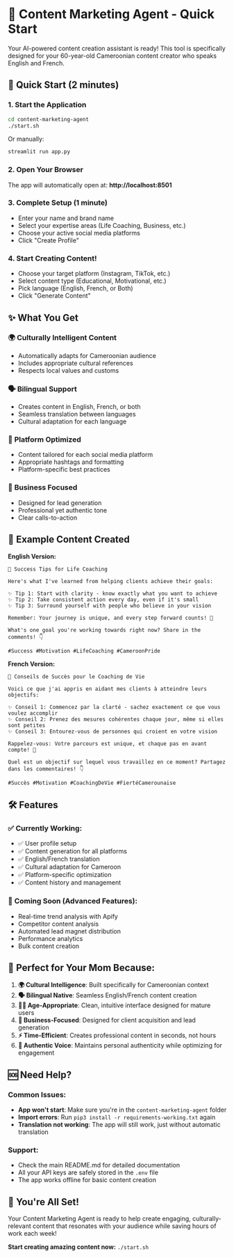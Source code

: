 # 🎯 Content Marketing Agent - Quick Start

Your AI-powered content creation assistant is ready! This tool is specifically designed for your 60-year-old Cameroonian content creator who speaks English and French.

## 🚀 Quick Start (2 minutes)

### 1. Start the Application
```bash
cd content-marketing-agent
./start.sh
```

Or manually:
```bash
streamlit run app.py
```

### 2. Open Your Browser
The app will automatically open at: **http://localhost:8501**

### 3. Complete Setup (1 minute)
- Enter your name and brand name
- Select your expertise areas (Life Coaching, Business, etc.)
- Choose your active social media platforms
- Click "Create Profile"

### 4. Start Creating Content!
- Choose your target platform (Instagram, TikTok, etc.)
- Select content type (Educational, Motivational, etc.)
- Pick language (English, French, or Both)
- Click "Generate Content"

## ✨ What You Get

### 🌍 **Culturally Intelligent Content**
- Automatically adapts for Cameroonian audience
- Includes appropriate cultural references
- Respects local values and customs

### 🗣️ **Bilingual Support**
- Creates content in English, French, or both
- Seamless translation between languages
- Cultural adaptation for each language

### 📱 **Platform Optimized**
- Content tailored for each social media platform
- Appropriate hashtags and formatting
- Platform-specific best practices

### 🎯 **Business Focused**
- Designed for lead generation
- Professional yet authentic tone
- Clear calls-to-action

## 🎨 Example Content Created

**English Version:**
```
🎯 Success Tips for Life Coaching

Here's what I've learned from helping clients achieve their goals:

✨ Tip 1: Start with clarity - know exactly what you want to achieve
✨ Tip 2: Take consistent action every day, even if it's small  
✨ Tip 3: Surround yourself with people who believe in your vision

Remember: Your journey is unique, and every step forward counts! 💪

What's one goal you're working towards right now? Share in the comments! 👇

#Success #Motivation #LifeCoaching #CameroonPride
```

**French Version:**
```
🎯 Conseils de Succès pour le Coaching de Vie

Voici ce que j'ai appris en aidant mes clients à atteindre leurs objectifs:

✨ Conseil 1: Commencez par la clarté - sachez exactement ce que vous voulez accomplir
✨ Conseil 2: Prenez des mesures cohérentes chaque jour, même si elles sont petites
✨ Conseil 3: Entourez-vous de personnes qui croient en votre vision

Rappelez-vous: Votre parcours est unique, et chaque pas en avant compte! 💪

Quel est un objectif sur lequel vous travaillez en ce moment? Partagez dans les commentaires! 👇

#Succès #Motivation #CoachingDeVie #FiertéCamerounaise
```

## 🛠️ Features

### ✅ **Currently Working:**
- ✅ User profile setup
- ✅ Content generation for all platforms
- ✅ English/French translation
- ✅ Cultural adaptation for Cameroon
- ✅ Platform-specific optimization
- ✅ Content history and management

### 🔄 **Coming Soon (Advanced Features):**
- Real-time trend analysis with Apify
- Competitor content analysis
- Automated lead magnet distribution
- Performance analytics
- Bulk content creation

## 🎯 Perfect for Your Mom Because:

1. **🌍 Cultural Intelligence**: Built specifically for Cameroonian context
2. **🗣️ Bilingual Native**: Seamless English/French content creation
3. **👩‍💼 Age-Appropriate**: Clean, intuitive interface designed for mature users
4. **💼 Business-Focused**: Designed for client acquisition and lead generation
5. **⚡ Time-Efficient**: Creates professional content in seconds, not hours
6. **🎨 Authentic Voice**: Maintains personal authenticity while optimizing for engagement

## 🆘 Need Help?

### Common Issues:
- **App won't start**: Make sure you're in the `content-marketing-agent` folder
- **Import errors**: Run `pip3 install -r requirements-working.txt` again
- **Translation not working**: The app will still work, just without automatic translation

### Support:
- Check the main README.md for detailed documentation
- All your API keys are safely stored in the `.env` file
- The app works offline for basic content creation

## 🎉 You're All Set!

Your Content Marketing Agent is ready to help create engaging, culturally-relevant content that resonates with your audience while saving hours of work each week!

**Start creating amazing content now:** `./start.sh`